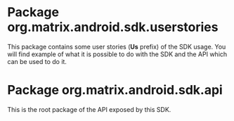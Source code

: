 # Package org.matrix.android.sdk.userstories

This package contains some user stories (**Us** prefix) of the SDK usage. You will find example of what it is possible to do with the SDK and the API which can be used to do it.

# Package org.matrix.android.sdk.api

This is the root package of the API exposed by this SDK.
